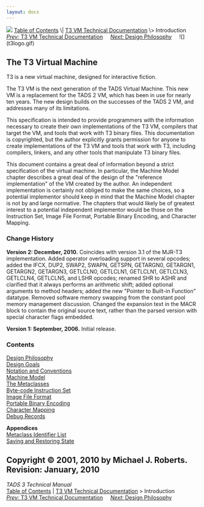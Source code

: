 ```yaml
---
layout: docs
---
```



<img src="../topbar.jpg" data-border="0" />
<a href="../toc.html" class="nav">Table of Contents</a> \|
<a href="../t3spec.html" class="nav">T3 VM Technical Documentation</a> \>
Introduction  
<span class="navnp"><a href="../t3spec.html" class="nav"><em>Prev:</em> T3 VM Technical
Documentation</a>    
<a href="philos.html" class="nav"><em>Next:</em> Design Philosophy</a>
    </span>
![](t3logo.gif)

  
  

## The T3 Virtual Machine

T3 is a new virtual machine, designed for interactive fiction.

The T3 VM is the next generation of the TADS Virtual Machine. This new
VM is a replacement for the TADS 2 VM, which has been in use for nearly
ten years. The new design builds on the successes of the TADS 2 VM, and
addresses many of its limitations.

This specification is intended to provide programmers with the
information necessary to create their own implementations of the T3 VM,
compilers that target the VM, and tools that work with T3 binary files.
This documentation is copyrighted, but the author explicitly grants
permission for anyone to create implementations of the T3 VM and tools
that work with T3, including compilers, linkers, and any other tools
that manipulate T3 binary files.

This document contains a great deal of information beyond a strict
specification of the virtual machine. In particular, the Machine Model
chapter describes a great deal of the design of the "reference
implementation" of the VM created by the author. An independent
implementation is certainly not obliged to make the same choices, so a
potential implementor should keep in mind that the Machine Model chapter
is not by and large normative. The chapters that would likely be of
greatest interest to a potential independent implementor would be those
on the Instruction Set, Image File Format, Portable Binary Encoding, and
Character Mapping.

### Change History

**Version 2: December, 2010.** Coincides with version 3.1 of the MJR-T3
implementation. Added operator overloading support in several opcodes;
added the IFCX, DUP2, SWAP2, SWAPN, GETSPN, GETARGN0, GETARGN1,
GETARGN2, GETARGN3, GETLCLN0, GETLCLN1, GETLCLN1, GETLCLN3, GETLCLN4,
GETLCLN5, and LSHR opcodes; renamed SHR to ASHR and clarified that it
always performs an arithmetic shift; added optional arguments to method
headers; added the new "Pointer to Built-in Function" datatype. Removed
software memory swapping from the constant pool memory management
discussion. Changed the expansion text in the MACR block to contain the
original source text, rather than the parsed version with special
character flags embedded.

**Version 1: September, 2006.** Initial release.

### Contents

[Design Philosophy](philos.html)  
[Design Goals](goals.html)  
[Notation and Conventions](notation.html)  
[Machine Model](model.html)  
[The Metaclasses](metacl.html)  
[Byte-code Instruction Set](opcode.html)  
[Image File Format](format.html)  
[Portable Binary Encoding](bincode.html)  
[Character Mapping](charmap.html)  
[Debug Records](debug.html)  
  
**Appendices**  
[Metaclass Identifier List](metalist.html)  
[Saving and Restoring State](save.html)



Copyright © 2001, 2010 by Michael J. Roberts.  
Revision: January, 2010
------------------------------------------------------------------------



*TADS 3 Technical Manual*  
<a href="../toc.html" class="nav">Table of Contents</a> \|
<a href="../t3spec.html" class="nav">T3 VM Technical Documentation</a> \>
Introduction  
<span class="navnp"><a href="../t3spec.html" class="nav"><em>Prev:</em> T3 VM Technical
Documentation</a>    
<a href="philos.html" class="nav"><em>Next:</em> Design Philosophy</a>
    </span>


